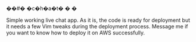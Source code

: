 ��#� �c�h�a�t�
�
�

Simple working live chat app. As it is, the code is ready for deployment but it needs a few Vim tweaks during the deployment process. Message me if you want to know how to deploy it on AWS successfully.
